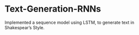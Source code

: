 # Text-Generation-RNNs
Implemented a sequence model using LSTM, to generate text in Shakespear’s Style.
